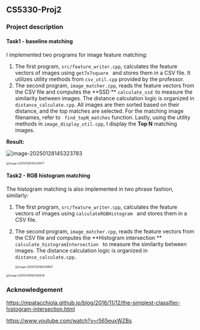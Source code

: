 ## CS5330-Proj2

### Project description

#### Task1 - baseline matching

I implemented two programs for image feature matching:

1. The first program, `src/feature_writer.cpp`, calculates the feature vectors of images using `get7x7square ` and stores them in a CSV file. It utilizes utility methods from `csv_util.cpp` provided by the professor.
2. The second program,  `image_matcher.cpp`,  reads the feature vectors from the CSV file and computes the **SSD ** `calculate_ssd `to measure the similarity between images. The distance calculation logic is organized in `distance_calculate.cpp`. All images are then sorted based on their distance, and the top matches are selected. For the matching image filenames, refer to ` find_topN_matches` function. Lastly, using the utility methods in `image_display_util.cpp`, I display the **Top N** matching images.

**Result:**

![image-20250128145323783](/Users/yuyangtian/Documents/NEU/CS5330/Proj2/report-img/task1-terminal.png)

<img src="/Users/yuyangtian/Documents/NEU/CS5330/Proj2/report-img/task1-image.png" alt="image-20250128145330877" style="zoom:50%;" />

#### Task2 - RGB histogram matching

The histogram matching is also implemented in two phrase fashion, similarly:

1. The first program, `src/feature_writer.cpp`, calculates the feature vectors of images using `calculateRGBHistogram ` and stores them in a CSV file. 

2. The second program,  `image_matcher.cpp`,  reads the feature vectors from the CSV file and computes the **Histogram intersection ** `calculate_histogramIntersection ` to measure the similarity between images. The distance calculation logic is organized in `distance_calculate.cpp`.

   <img src="/Users/yuyangtian/Documents/NEU/CS5330/Proj2/report-img/task2-terminal.png" alt="image-20250128160249621" style="zoom:50%;" />

<img src="/Users/yuyangtian/Documents/NEU/CS5330/Proj2/report-img/task2-image.png" alt="image-20250128160209428" style="zoom: 50%;" />

### Acknowledgement

https://mpatacchiola.github.io/blog/2016/11/12/the-simplest-classifier-histogram-intersection.html

https://www.youtube.com/watch?v=r565euxWZBs